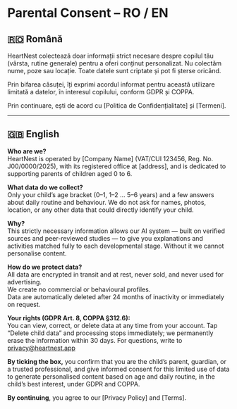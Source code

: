 # Parental Consent – RO / EN

## 🇷🇴 Română

HeartNest colectează doar informații strict necesare despre copilul tău (vârsta, rutine generale) pentru a oferi conținut personalizat. Nu colectăm nume, poze sau locație. Toate datele sunt criptate și pot fi șterse oricând.

Prin bifarea căsuței, îți exprimi acordul informat pentru această utilizare limitată a datelor, în interesul copilului, conform GDPR și COPPA.

Prin continuare, ești de acord cu [Politica de Confidențialitate] și [Termeni].

---

## 🇬🇧 English

**Who are we?**  
HeartNest is operated by [Company Name] (VAT/CUI 123456, Reg. No. J00/0000/2025), with its registered office at [address], and is dedicated to supporting parents of children aged 0 to 6.

**What data do we collect?**  
Only your child’s age bracket (0–1, 1–2 … 5–6 years) and a few answers about daily routine and behaviour. We do not ask for names, photos, location, or any other data that could directly identify your child.

**Why?**  
This strictly necessary information allows our AI system — built on verified sources and peer-reviewed studies — to give you explanations and activities matched fully to each developmental stage. Without it we cannot personalise content.

**How do we protect data?**  
All data are encrypted in transit and at rest, never sold, and never used for advertising.  
We create no commercial or behavioural profiles.  
Data are automatically deleted after 24 months of inactivity or immediately on request.

**Your rights (GDPR Art. 8, COPPA §312.6):**  
You can view, correct, or delete data at any time from your account. Tap “Delete child data” and processing stops immediately; we permanently erase the information within 30 days. For questions, write to privacy@heartnest.app

**By ticking the box,** you confirm that you are the child’s parent, guardian, or a trusted professional, and give informed consent for this limited use of data to generate personalised content based on age and daily routine, in the child’s best interest, under GDPR and COPPA.

**By continuing**, you agree to our [Privacy Policy] and [Terms].
